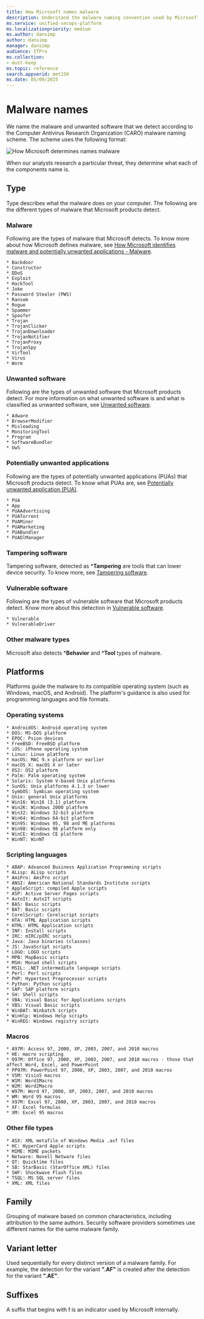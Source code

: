 ```yaml
---
title: How Microsoft names malware
description: Understand the malware naming convention used by Microsoft Defender Antivirus and other Microsoft antimalware.
ms.service: unified-secops-platform
ms.localizationpriority: medium
ms.author: dansimp
author: dansimp
manager: dansimp
audience: ITPro
ms.collection: 
- must-keep
ms.topic: reference
search.appverid: met150
ms.date: 05/09/2025
---
```


# Malware names

We name the malware and unwanted software that we detect according to the Computer Antivirus Research Organization (CARO) malware naming scheme. The scheme uses the following format:

![How Microsoft determines names malware](media/malware-naming/naming-malware.png)

When our analysts research a particular threat, they determine what each of the components name is.

## Type

Type describes what the malware does on your computer. The following are the different types of malware that Microsoft products detect.

### Malware

Following are the types of malware that Microsoft detects. To know more about how Microsoft defines malware, see [How Microsoft identifies malware and potentially unwanted applications - Malware](criteria.md#malware).

```
* Backdoor
* Constructor
* DDoS
* Exploit
* HackTool
* Joke
* Password Stealer (PWS)
* Ransom
* Rogue
* Spammer
* Spoofer
* Trojan
* TrojanClicker
* TrojanDownloader
* TrojanNotifier
* TrojanProxy
* TrojanSpy
* VirTool
* Virus
* Worm
```

### Unwanted software

Following are the types of unwanted software that Microsoft products detect. For more information on what unwanted software is and what is classified as unwanted software, see [Unwanted software](criteria.md#unwanted-software).

```
* Adware
* BrowserModifier
* Misleading
* MonitoringTool
* Program
* SoftwareBundler
* UwS
```

### Potentially unwanted applications

Following are the types of potentially unwanted applications (PUAs) that Microsoft products detect. To know what PUAs are, see [Potentially unwanted application (PUA)](criteria.md#potentially-unwanted-application-pua).

```
* PUA
* App
* PUAAdvertising
* PUATorrent
* PUAMiner
* PUAMarketing
* PUABundler
* PUADlManager
```
### Tampering software

Tampering software, detected as ***Tampering** are tools that can lower device security. To know more, see [Tampering software](criteria.md#tampering-software).

### Vulnerable software

Following are the types of vulnerable software that Microsoft products detect. Know more about this detection in [Vulnerable software](criteria.md#vulnerable-software).

```
* Vulnerable
* VulnerableDriver
```

### Other malware types

Microsoft also detects ***Behavior** and ***Tool** types of malware.

## Platforms

Platforms guide the malware to its compatible operating system (such as Windows, macOS, and Android). The platform's guidance is also used for programming languages and file formats.

### Operating systems
```
* AndroidOS: Android operating system
* DOS: MS-DOS platform
* EPOC: Psion devices
* FreeBSD: FreeBSD platform
* iOS: iPhone operating system
* Linux: Linux platform
* macOS: MAC 9.x platform or earlier
* macOS_X: macOS X or later
* OS2: OS2 platform
* Palm: Palm operating system
* Solaris: System V-based Unix platforms
* SunOS: Unix platforms 4.1.3 or lower
* SymbOS: Symbian operating system
* Unix: general Unix platforms
* Win16: Win16 (3.1) platform
* Win2K: Windows 2000 platform
* Win32: Windows 32-bit platform
* Win64: Windows 64-bit platform
* Win95: Windows 95, 98 and ME platforms
* Win98: Windows 98 platform only
* WinCE: Windows CE platform
* WinNT: WinNT
```

### Scripting languages
```
* ABAP: Advanced Business Application Programming scripts
* ALisp: ALisp scripts
* AmiPro: AmiPro script
* ANSI: American National Standards Institute scripts
* AppleScript: compiled Apple scripts
* ASP: Active Server Pages scripts
* AutoIt: AutoIT scripts
* BAS: Basic scripts
* BAT: Basic scripts
* CorelScript: Corelscript scripts
* HTA: HTML Application scripts
* HTML: HTML Application scripts
* INF: Install scripts
* IRC: mIRC/pIRC scripts
* Java: Java binaries (classes)
* JS: JavaScript scripts
* LOGO: LOGO scripts
* MPB: MapBasic scripts
* MSH: Monad shell scripts
* MSIL: .NET intermediate language scripts
* Perl: Perl scripts
* PHP: Hypertext Preprocessor scripts
* Python: Python scripts
* SAP: SAP platform scripts
* SH: Shell scripts
* VBA: Visual Basic for Applications scripts
* VBS: Visual Basic scripts
* WinBAT: Winbatch scripts
* WinHlp: Windows Help scripts
* WinREG: Windows registry scripts
```

### Macros
```
* A97M: Access 97, 2000, XP, 2003, 2007, and 2010 macros
* HE: macro scripting
* O97M: Office 97, 2000, XP, 2003, 2007, and 2010 macros - those that affect Word, Excel, and PowerPoint
* PP97M: PowerPoint 97, 2000, XP, 2003, 2007, and 2010 macros
* V5M: Visio5 macros
* W1M: Word1Macro
* W2M: Word2Macro
* W97M: Word 97, 2000, XP, 2003, 2007, and 2010 macros
* WM: Word 95 macros
* X97M: Excel 97, 2000, XP, 2003, 2007, and 2010 macros
* XF: Excel formulas
* XM: Excel 95 macros
```

### Other file types
```
* ASX: XML metafile of Windows Media .asf files
* HC: HyperCard Apple scripts
* MIME: MIME packets
* Netware: Novell Netware files
* QT: Quicktime files
* SB: StarBasic (StarOffice XML) files
* SWF: Shockwave Flash files
* TSQL: MS SQL server files
* XML: XML files
```
## Family

Grouping of malware based on common characteristics, including attribution to the same authors. Security software providers sometimes use different names for the same malware family.

## Variant letter

Used sequentially for every distinct version of a malware family. For example, the detection for the variant **".AF"** is created after the detection for the variant **".AE"**.

## Suffixes

A suffix that begins with **!** is an indicator used by Microsoft internally. 
